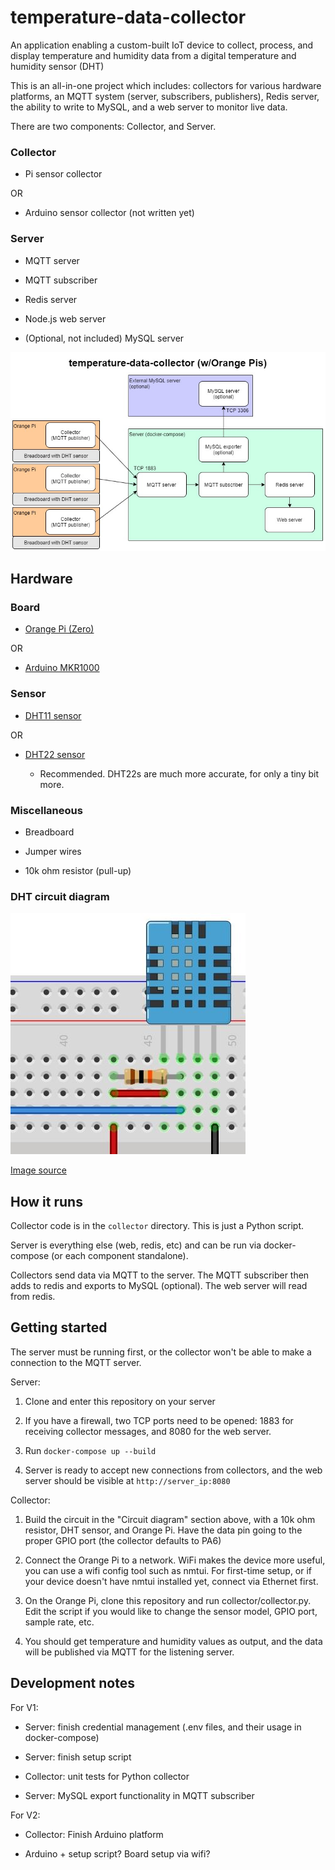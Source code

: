 # temperature-data-collector
An application enabling a custom-built IoT device to collect, process, and display temperature and humidity data from a digital temperature and humidity sensor (DHT)

This is an all-in-one project which includes: collectors for various hardware platforms, an MQTT system (server, subscribers, publishers), Redis server, the ability to write to MySQL, and a web server to monitor live data.

There are two components: Collector, and Server.

### Collector

- Pi sensor collector

OR

- Arduino sensor collector (not written yet)

### Server

- MQTT server

- MQTT subscriber

- Redis server

- Node.js web server

- (Optional, not included) MySQL server

![Container diagram](temperature-data-collector-1.jpg)


## Hardware

### Board

- [Orange Pi (Zero)](https://a.co/d/6ztEWGC)

OR

- [Arduino MKR1000](https://store-usa.arduino.cc/collections/boards/products/arduino-mkr1000-wifi-with-headers-mounted)


### Sensor

- [DHT11 sensor](https://www.amazon.com/Temperature-Humidity-Digital-3-3V-5V-Raspberry/dp/B07WT2HJ4F/ref=sr_1_1?keywords=dht11+sensor&qid=1638560461&sr=8-1)

OR

- [DHT22 sensor](https://www.adafruit.com/product/385)

	- Recommended. DHT22s are much more accurate, for only a tiny bit more.


### Miscellaneous

- Breadboard

- Jumper wires

- 10k ohm resistor (pull-up)


### DHT circuit diagram

![DHT circuit](dht-circuit.jpg)

[Image source](https://osoyoo.com/2017/07/19/arduino-lesson-dht11-sensor/)


## How it runs

Collector code is in the `collector` directory. This is just a Python script.

Server is everything else (web, redis, etc) and can be run via docker-compose (or each component standalone).

Collectors send data via MQTT to the server. The MQTT subscriber then adds to redis and exports to MySQL (optional). The web server will read from redis.


## Getting started

The server must be running first, or the collector won't be able to make a connection to the MQTT server.

Server:

1. Clone and enter this repository on your server

2. If you have a firewall, two TCP ports need to be opened: 1883 for receiving collector messages, and 8080 for the web server.

3. Run `docker-compose up --build`

4. Server is ready to accept new connections from collectors, and the web server should be visible at `http://server_ip:8080`


Collector:

1. Build the circuit in the "Circuit diagram" section above, with a 10k ohm resistor, DHT sensor, and Orange Pi. Have the data pin going to the proper GPIO port (the collector defaults to PA6)

2. Connect the Orange Pi to a network. WiFi makes the device more useful, you can use a wifi config tool such as nmtui. For first-time setup, or if your device doesn't have nmtui installed yet, connect via Ethernet first.

3. On the Orange Pi, clone this repository and run collector/collector.py. Edit the script if you would like to change the sensor model, GPIO port, sample rate, etc.

4. You should get temperature and humidity values as output, and the data will be published via MQTT for the listening server.


## Development notes

For V1:

- Server: finish credential management (.env files, and their usage in docker-compose)

- Server: finish setup script

- Collector: unit tests for Python collector

- Server: MySQL export functionality in MQTT subscriber


For V2:

- Collector: Finish Arduino platform

- Arduino + setup script? Board setup via wifi?
